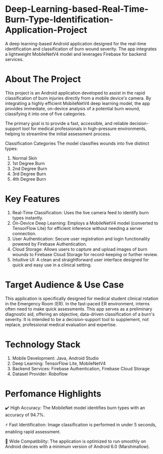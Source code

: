 # Deep-Learning-based-Real-Time-Burn-Type-Identification-Application-Project
A deep learning-based Android application designed for the real-time identification and classification of burn wound severity. The app integrates a lightweight MobileNetV4 model and leverages Firebase for backend services.

# About The Project
This project is an Android application developed to assist in the rapid classification of burn injuries directly from a mobile device's camera. By integrating a highly efficient MobileNetV4 deep learning model, the app provides immediate, on-device analysis of a potential burn wound, classifying it into one of five categories.

The primary goal is to provide a fast, accessible, and reliable decision-support tool for medical professionals in high-pressure environments, helping to streamline the initial assessment process.

Classification Categories
The model classifies wounds into five distinct types:
1. Normal Skin
2. 1st Degree Burn
3. 2nd Degree Burn
4. 3rd Degree Burn
5. 4th Degree Burn

# Key Features
1. Real-Time Classification: Uses the live camera feed to identify burn types instantly.
2. On-Device Deep Learning: Employs a MobileNetV4 model (converted to TensorFlow Lite) for efficient inference without needing a server connection.
3. User Authentication: Secure user registration and login functionality powered by Firebase Authentication.
4. Cloud Storage: Allows users to capture and upload images of burn wounds to Firebase Cloud Storage for record-keeping or further review.
5. Intuitive UI: A clean and straightforward user interface designed for quick and easy use in a clinical setting.

# Target Audience & Use Case
This application is specifically designed for medical student clinical rotation in the Emergency Room (ER).
In the fast-paced ER environment, interns often need to make quick assessments. This app serves as a preliminary diagnostic aid, offering an objective, data-driven classification of a burn's severity. It is intended to be a decision-support tool to supplement, not replace, professional medical evaluation and expertise.

# Technology Stack
1. Mobile Development: Java, Android Studio
2. Deep Learning: TensorFlow Lite, MobileNetV4
3. Backend Services: Firebase Authentication, Firebase Cloud Storage
4. Dataset Provider: Roboflow

# Perfomance Highlights
✔️ High Accuracy: The MobileNet model identifies burn types with an accuracy of 94.7%.

⚡ Fast Identification: Image classification is performed in under 5 seconds, enabling rapid assessment.

📱 Wide Compatibility: The application is optimized to run smoothly on Android devices with a minimum version of Android 6.0 (Marshmallow).
